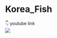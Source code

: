 # Korea_Fish

 👇 youtube link<br>
[![](http://img.youtube.com/vi/lqbrsrXmBEc/0.jpg)](http://www.youtube.com/watch?v=lqbrsrXmBEc "")

